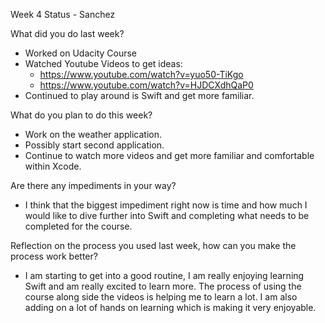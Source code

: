 Week 4 Status - Sanchez

What did you do last week?
* Worked on Udacity Course
* Watched Youtube Videos to get ideas:
  * https://www.youtube.com/watch?v=yuo50-TiKgo
  * https://www.youtube.com/watch?v=HJDCXdhQaP0
* Continued to play around is Swift and get more familiar. 

What do you plan to do this week?
* Work on the weather application. 
* Possibly start second application. 
* Continue to watch more videos and get more familiar and comfortable within Xcode. 

Are there any impediments in your way?
* I think that the biggest impediment right now is time and how much I would like to dive further into Swift and completing what needs to be completed for the course.

Reflection on the process you used last week, how can you make the process work better?
* I am starting to get into a good routine, I am really enjoying learning Swift and am really excited to learn more. The process of using the course along side the videos is helping me to learn a lot. I am also adding on a lot of hands on learning which is making it very enjoyable. 
